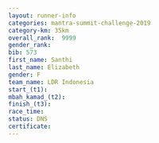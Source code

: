 ```yaml
---
layout: runner-info 
categories: mantra-summit-challenge-2019 
category-km: 35km 
overall_rank:  9999
gender_rank: 
bib: 573
first_name: Santhi
last_name: Elizabeth
gender: F
team_name: LDR Indonesia
start_(t1): 
mbah_kamad_(t2): 
finish_(t3): 
race_time: 
status: DNS
certificate: 
---
```

